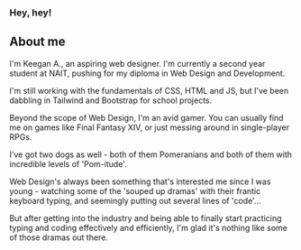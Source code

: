 ### Hey, hey!

<h2> About me </h2>
<p> I'm Keegan A., an aspiring web designer. I'm currently a second year student at NAIT, pushing for my diploma in Web Design and Development. </p>

<p>I'm still working with the fundamentals of CSS, HTML and JS, but I've been dabbling in Tailwind and Bootstrap for school projects.</p>

<p>Beyond the scope of Web Design, I'm an avid gamer. You can usually find me on games like Final Fantasy XIV, or just messing around in single-player RPGs.</p>
<p>I've got two dogs as well - both of them Pomeranians and both of them with incredible levels of 'Pom-itude'.</p>

<p>Web Design's always been something that's interested me since I was young - watching some of the 'souped up dramas' with their frantic keyboard typing, and seemingly putting out several lines of 'code'...<p>

<p>But after getting into the industry and being able to finally start practicing typing and coding effectively and efficiently, I'm glad it's nothing like some of those dramas out there.</p>


